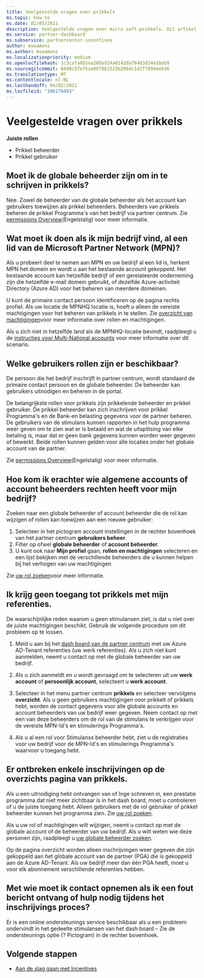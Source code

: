 ```yaml
---
title: Veelgestelde vragen over prikkels
ms.topic: how-to
ms.date: 02/05/2021
description: Veelgestelde vragen over micro soft-prikkels. Dit artikel bevat vragen over gebruikers rollen, hoe u zich kunt inschrijven of wat u moet doen over fout berichten.
ms.service: partner-dashboard
ms.subservice: partnercenter-incentives
author: mseamons
ms.author: mseamons
ms.localizationpriority: medium
ms.openlocfilehash: 1c3cafa6b5ea280a924a0142da78483d54a18ab9
ms.sourcegitcommit: 6498c57e75aa097861523b206dc142f789deeb36
ms.translationtype: MT
ms.contentlocale: nl-NL
ms.lasthandoff: 04/02/2021
ms.locfileid: "106179493"
---
```

# <a name="frequently-asked-questions-on-incentives"></a>Veelgestelde vragen over prikkels

**Juiste rollen**

- Prikkel beheerder
- Prikkel gebruiker

## <a name="do-i-need-to-be-the-global-admin-to-enroll-in-incentives"></a>Moet ik de globale beheerder zijn om in te schrijven in prikkels?

Nee. Zowel de beheerder van de globale beheerder als het account kan gebruikers toewijzen als prikkel beheerders. Beheerders van prikkels beheren de prikkel Programma's van het bedrijf via partner centrum. Zie [permissions Overview](permissions-overview.md)(Engelstalig) voor meer informatie.

## <a name="what-do-i-need-to-do-if-i-find-my-company-is-already-a-member-of-the-microsoft-partner-network-mpn"></a>Wat moet ik doen als ik mijn bedrijf vind, al een lid van de Microsoft Partner Network (MPN)?

Als u probeert deel te nemen aan MPN en uw bedrijf al een lid is, herkent MPN het domein en wordt u aan het bestaande account gekoppeld. Het bestaande account kan hetzelfde bedrijf of een gerelateerde onderneming zijn die hetzelfde e-mail domein gebruikt, of dezelfde Azure-activiteit Directory (Azure AD) voor het beheren van meerdere domeinen.

U kunt de primaire contact persoon identificeren op de pagina rechts profiel. Als uw locatie de MPNHQ locatie is, hoeft u alleen de vereiste machtigingen voor het beheren van prikkels in te stellen. Zie [overzicht van machtigingen](permissions-overview.md)voor meer informatie over rollen en machtigingen.

Als u zich niet in hetzelfde land als de MPNHQ-locatie bevindt, raadpleegt u de [instructies voor Multi-National accounts](https://support.microsoft.com/help/4515619/special-considerations-for-multi-national-partners-joining-the-microso) voor meer informatie over dit scenario.

## <a name="what-user-roles-are-available"></a>Welke gebruikers rollen zijn er beschikbaar?

De persoon die het bedrijf inschrijft in partner centrum, wordt standaard de primaire contact persoon en de globale beheerder. De beheerder kan gebruikers uitnodigen en beheren in de portal.

De belangrijkste rollen voor prikkels zijn prikkelende beheerder en prikkel gebruiker. De prikkel beheerder kan zich inschrijven voor prikkel Programma's en de Bank-en belasting gegevens voor de partner beheren. De gebruikers van de stimulans kunnen rapporten in het hulp programma weer geven om te zien wat er is betaald en wat de uitsplitsing van elke betaling is, maar dat er geen bank gegevens kunnen worden weer gegeven of bewerkt. Beide rollen kunnen gelden voor alle locaties onder het globale account van de partner.

Zie [permissions Overview](permissions-overview.md)(Engelstalig) voor meer informatie.

## <a name="how-can-i-find-out-who-has-global-or-account-admin-rights-for-my-company"></a>Hoe kom ik erachter wie algemene accounts of account beheerders rechten heeft voor mijn bedrijf?

Zoeken naar een globale beheerder of account beheerder die de rol kan wijzigen of rollen kan toewijzen aan een nieuwe gebruiker:

1. Selecteer in het pictogram account instellingen in de rechter bovenhoek van het partner centrum **gebruikers beheer**.
2. Filter op ofwel **globale beheerder** of **account beheerder**.
3. U kunt ook naar **Mijn profiel** gaan, **rollen en machtigingen** selecteren en een lijst bekijken met de verschillende beheerders die u kunnen helpen bij het verhogen van uw machtigingen.
 
Zie [uw rol zoeken](find-your-role.md)voor meer informatie.  

## <a name="i-cant-access-incentives-using-my-credentials"></a>Ik krijg geen toegang tot prikkels met mijn referenties.

De waarschijnlijke reden waarom u geen stimulansen ziet, is dat u niet over de juiste machtigingen beschikt. Gebruik de volgende procedure om dit probleem op te lossen.

1. Meld u aan bij het [dash board van de partner centrum](https://partner.microsoft.com/dashboard/) met uw Azure AD-Tenant referenties (uw werk referenties). Als u zich niet kunt aanmelden, neemt u contact op met de globale beheerder van uw bedrijf.

2. Als u zich aanmeldt en u wordt gevraagd om te selecteren uit uw **werk account** of **persoonlijk account**, selecteert u **werk account**.

3. Selecteer in het menu partner centrum **prikkels** en selecteer vervolgens **overzicht**. Als u geen gebruikers machtigingen voor prikkelt of prikkels hebt, worden de contact gegevens voor alle globale accounts en account beheerders van uw bedrijf weer gegeven. Neem contact op met een van deze beheerders om de rol van de stimulans te verkrijgen voor de vereiste MPN-Id's en stimulerings Programma's.

4. Als u al een rol voor Stimulanss beheerder hebt, ziet u de registraties voor uw bedrijf voor de MPN-Id's en stimulerings Programma's waarvoor u toegang hebt.

## <a name="some-enrollments-are-missing-from-the-incentives-overview-page"></a>Er ontbreken enkele inschrijvingen op de overzichts pagina van prikkels.

Als u een uitnodiging hebt ontvangen van of Inge schreven in, een prestatie programma dat niet meer zichtbaar is in het dash board, moet u controleren of u de juiste toegang hebt. Alleen gebruikers met de rol gebruiker of prikkel beheerder kunnen het programma zien. Zie [uw rol zoeken](./find-your-role.md).

Als u uw rol of machtigingen wilt wijzigen, neemt u contact op met de globale account of de beheerder van uw bedrijf. Als u wilt weten wie deze personen zijn, raadpleegt u [uw globale beheerder zoeken](./find-your-role.md#find-your-global-admin).

Op de pagina overzicht worden alleen inschrijvingen weer gegeven die zijn gekoppeld aan het globale account van de partner (PGA) die is gekoppeld aan de Azure AD-Tenant. Als uw bedrijf meer dan één PGA heeft, moet u voor elk abonnement verschillende referenties hebben.

## <a name="who-should-i-contact-if-i-get-an-error-message-or-need-help-during-the-enrollment-process"></a>Met wie moet ik contact opnemen als ik een fout bericht ontvang of hulp nodig tijdens het inschrijvings proces?

Er is een online ondersteunings service beschikbaar als u een probleem ondervindt in het gedeelte stimulansen van het dash board – Zie de ondersteunings optie (? Pictogram) in de rechter bovenhoek.

## <a name="next-steps"></a>Volgende stappen

- [Aan de slag gaan met Incentives](incentives-get-started-intro.md)